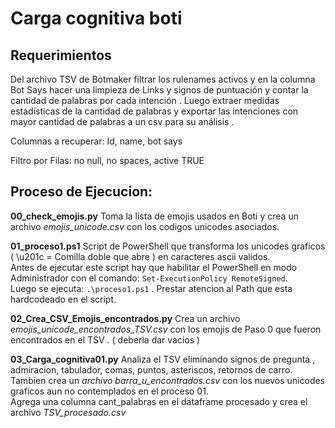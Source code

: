 # Carga cognitiva boti
## Requerimientos ##
Del archivo TSV de Botmaker filtrar los rulenames activos y en la columna Bot Says hacer una limpieza de Links y signos de puntuación y contar la cantidad de palabras  por cada intención . Luego extraer medidas estadísticas de la cantidad de palabras y exportar las intenciones con mayor cantidad de palabras a un csv para su análisis .

Columnas a recuperar:	Id, name, bot says

Filtro por Filas:	no null, no spaces, active TRUE
 

## Proceso de Ejecucion: ##

**00_check_emojis.py**
	Toma la lista de emojis usados en Boti y crea un archivo *emojis_unicode.csv* con los codigos unicodes asociados.
	
**01_proceso1.ps1**
	Script de PowerShell que transforma los unicodes graficos ( \u201c = Comilla doble que abre ) en caracteres ascii validos.    
 	Antes de ejecutar este script hay que habilitar el PowerShell en modo Administrador con el comando: `Set-ExecutionPolicy RemoteSigned`.    
 	Luego se ejecuta: `.\proceso1.ps1` . Prestar atencion al Path que esta hardcodeado en el script.  

**02_Crea_CSV_Emojis_encontrados.py**
	Crea un archivo *emojis_unicode_encontrados_TSV.csv* con los emojis de Paso 0 que fueron encontrados en el TSV . ( deberia dar vacios )

**03_Carga_cognitiva01.py**
	Analiza el TSV eliminando signos de pregunta , admiracion, tabulador, comas, puntos, asteriscos, retornos de carro.  
	Tambien crea un *archivo barra_u_encontrados.csv* con los nuevos unicodes graficos aun no contemplados en el proceso 01.  
 	Agrega una columna cant_palabras en el dataframe procesado y crea el archivo *TSV_procesado.csv*  
